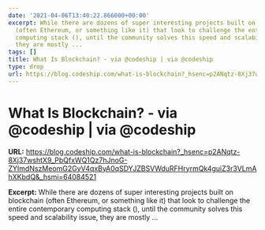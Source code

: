```yaml
---
date: '2021-04-06T13:40:22.866000+00:00'
excerpt: While there are dozens of super interesting projects built on blockchain
  (often Ethereum, or something like it) that look to challenge the entire contemporary
  computing stack (), until the community solves this speed and scalability issue,
  they are mostly ...
tags: []
title: What Is Blockchain? - via @codeship | via @codeship
type: drop
url: https://blog.codeship.com/what-is-blockchain?_hsenc=p2ANqtz-8Xj37wshtX9_PbQfxWQ1Qz7hJnoG-ZYImdNszMeomG2GyV4qxByA0qSDYJZBSVWduRFHryrmQk4guiZ3r3VLmAhXKbdQ&_hsmi=64084521
---
```


# What Is Blockchain? - via @codeship | via @codeship

**URL:** https://blog.codeship.com/what-is-blockchain?_hsenc=p2ANqtz-8Xj37wshtX9_PbQfxWQ1Qz7hJnoG-ZYImdNszMeomG2GyV4qxByA0qSDYJZBSVWduRFHryrmQk4guiZ3r3VLmAhXKbdQ&_hsmi=64084521

**Excerpt:** While there are dozens of super interesting projects built on blockchain (often Ethereum, or something like it) that look to challenge the entire contemporary computing stack (), until the community solves this speed and scalability issue, they are mostly ...

